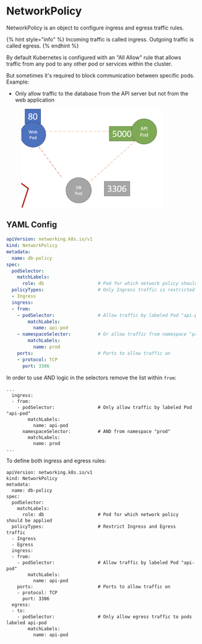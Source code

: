 # NetworkPolicy

NetworkPolicy is an object to configure ingress and egress traffic rules.

{% hint style="info" %}
Incoming traffic is called ingress. Outgoing traffic is called egress.
{% endhint %}

By default Kubernetes is configured with an "All Allow" rule that allows traffic from any pod to any other pod or services within the cluster.

But sometimes it's required to block communication between specific pods. Example:

* Only allow traffic to the database from the API server but not from the web application

<div align="left">

<figure><img src="../../../../.gitbook/assets/Screenshot 2023-06-12 at 15.31.35 (1).png" alt="" width="375"><figcaption></figcaption></figure>

</div>

## YAML Config

```yaml
apiVersion: networking.k8s.io/v1
kind: NetworkPolicy
metadata: 
  name: db-policy
spec:
  podSelector:
    matchLabels:
      role: db                    # Pod for which network policy should be applied
  policyTypes:                    # Only Ingress traffic is restricted
  - Ingress
  ingress:
  - from:                         
    - podSelector:                # Allow traffic by labeled Pod "api-pod"
        matchLabels:
          name: api-pod
    - namespaceSelector:          # Or allow traffic from namespace "prod"
        matchLabels:
          name: prod              
    ports:                        # Ports to allow traffic on
    - protocol: TCP
      port: 3306               
```

In order to use AND logic in the selectors remove the list within `from`:

```
...
  ingress:
  - from:                         
    - podSelector:                # Only allow traffic by labeled Pod "api-pod"
        matchLabels:
          name: api-pod
      namespaceSelector:          # AND from namespace "prod"
        matchLabels:
          name: prod              
...
```

To define both ingress and egress rules:

```
apiVersion: networking.k8s.io/v1
kind: NetworkPolicy
metadata: 
  name: db-policy
spec:
  podSelector:
    matchLabels:
      role: db                    # Pod for which network policy should be applied
  policyTypes:                    # Restrict Ingress and Egress traffic
  - Ingress
  - Egress
  ingress:
  - from:                         
    - podSelector:                # Allow traffic by labeled Pod "api-pod"
        matchLabels:
          name: api-pod           
    ports:                        # Ports to allow traffic on
    - protocol: TCP
      port: 3306  
  egress:
  - to:
    - podSelector:                # Only allow egress traffic to pods labeled api-pod 
        matchLabels:
          name: api-pod 
```
